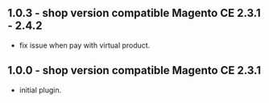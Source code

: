 ## 1.0.3 - shop version compatible Magento CE 2.3.1 - 2.4.2
* fix issue when pay with virtual product.

## 1.0.0 - shop version compatible Magento CE 2.3.1
* initial plugin.